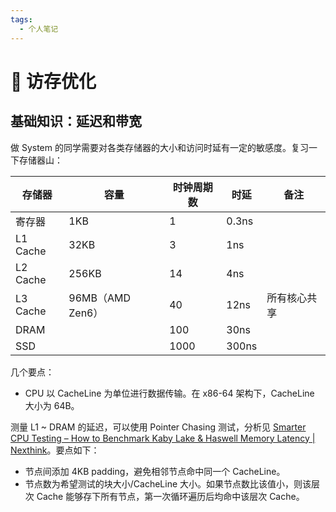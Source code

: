 ```yaml
---
tags:
  - 个人笔记
---
```


# 📒 访存优化

## 基础知识：延迟和带宽

做 System 的同学需要对各类存储器的大小和访问时延有一定的敏感度。复习一下存储器山：

| 存储器 | 容量 | 时钟周期数 | 时延 | 备注 |
| --- | --- | --- | --- | --- |
| 寄存器 | 1KB | 1 | 0.3ns | |
| L1 Cache | 32KB | 3 | 1ns | |
| L2 Cache | 256KB | 14 | 4ns | |
| L3 Cache | 96MB（AMD Zen6）| 40 | 12ns | 所有核心共享 |
| DRAM |  | 100 | 30ns | |
| SSD |  | 1000 | 300ns | |

几个要点：

- CPU 以 CacheLine 为单位进行数据传输。在 x86-64 架构下，CacheLine 大小为 64B。

测量 L1 ~ DRAM 的延迟，可以使用 Pointer Chasing 测试，分析见 [Smarter CPU Testing – How to Benchmark Kaby Lake & Haswell Memory Latency | Nexthink](https://nexthink.com/blog/smarter-cpu-testing-kaby-lake-haswell-memory)。要点如下：

- 节点间添加 4KB padding，避免相邻节点命中同一个 CacheLine。
- 节点数为希望测试的块大小/CacheLine 大小。如果节点数比该值小，则该层次 Cache 能够存下所有节点，第一次循环遍历后均命中该层次 Cache。
